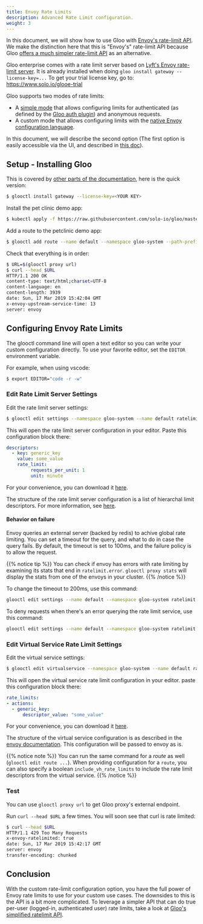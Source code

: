 ```yaml
---
title: Envoy Rate Limits
description: Advanced Rate Limit configuration.
weight: 3
---
```


In this document, we will show how to use Gloo with [Envoy's rate-limit API](https://www.envoyproxy.io/docs/envoy/latest/configuration/http_filters/rate_limit_filter). We make the distinction here that this is "Envoy's" rate-limit API because Gloo [offers a much simpler rate-limit API](../ratelimit) as an alternative. 

Gloo enterprise comes with a rate limit server based on [Lyft's Envoy rate-limit server](https://github.com/lyft/ratelimit). It is already installed when doing `gloo install gateway --license-key=...`
To get your trial license key, go to: https://www.solo.io/glooe-trial

Gloo supports two modes of rate limits:

- A [simple mode](../ratelimit) that allows configuring limits for authenticated (as defined by the [Gloo auth plugin](../authentication)) and anonymous requests.
- A custom mode that allows configuring limits with the [native Envoy configuration language](https://www.envoyproxy.io/docs/envoy/latest/configuration/http_filters/rate_limit_filter).

In this document, we will describe the second option (The first option is easily accessible via the UI, and described in [this doc](../ratelimit)).

## Setup - Installing Gloo 
This is covered by [other parts of the documentation](../installation), here is the quick version:

```bash
$ glooctl install gateway --license-key=<YOUR KEY>
```

Install the pet clinic demo app:

```bash
$ kubectl apply -f https://raw.githubusercontent.com/solo-io/gloo/master/example/petclinic/petclinic.yaml
```

Add a route to the petclinic demo app:

```bash
$ glooctl add route --name default --namespace gloo-system --path-prefix / --dest-name default-petclinic-8080 --dest-namespace gloo-system
```

Check that everything is in order:
```bash
$ URL=$(glooctl proxy url)
$ curl --head $URL 
HTTP/1.1 200 OK
content-type: text/html;charset=UTF-8
content-language: en
content-length: 3939
date: Sun, 17 Mar 2019 15:42:04 GMT
x-envoy-upstream-service-time: 13
server: envoy
```

## Configuring Envoy Rate Limits

The glooctl command line will open a text editor so you can write your custom configuration directly.
To use your favorite editor, set the `EDITOR` environment variable.

For example, when using vscode:
```bash
$ export EDITOR="code -r -w"
```

### Edit Rate Limit Server Settings
Edit the rate limit server settings:
```bash
$ glooctl edit settings --namespace gloo-system --name default ratelimit custom-server-config
```

This will open the rate limit server configuration in your editor. Paste this configuration block there:
```yaml
descriptors:
  - key: generic_key
    value: some_value
    rate_limit:
         requests_per_unit: 1
         unit: minute
```

For your convenience, you can download it [here](serverconfig.yaml).

The structure of the rate limit server configuration is a list of hierarchal limit descriptors. For more information, see [here](https://github.com/lyft/ratelimit).

#### Behavior on failure
Envoy queries an external server (backed by redis) to achive global rate limiting.
You can set a timeout for the query, and what to do in case the query fails.
By default, the timeout is set to 100ms, and the failure policy is to allow the request.

{{% notice tip %}}
You can check if envoy has errors with rate limiting by examining its stats that end in `ratelimit.error`.
`glooctl proxy stats` will display the stats from one of the envoys in your cluster. 
{{% /notice %}}

To change the timeout to 200ms, use this command:
```bash
glooctl edit settings --name default --namespace gloo-system ratelimit --request-timeout=200ms
```

To deny requests when there's an error querying the rate limit service, use this command:
```bash
glooctl edit settings --name default --namespace gloo-system ratelimit --deny-on-failure=true
```


### Edit Virtual Service Rate Limit Settings

Edit the virtual service settings:

```bash
$ glooctl edit virtualservice --namespace gloo-system --name default ratelimit custom-envoy-config
```


This will open the virtual service rate limit configuration in your editor. paste this configuration block there:
```yaml
rate_limits:
- actions:
  - generic_key:
      descriptor_value: "some_value"
```

For your convenience, you can download it [here](vsconfig.yaml).

The structure of the virtual service configuration is as described in the [envoy documentation](https://www.envoyproxy.io/docs/envoy/v1.9.0/api-v2/api/v2/route/route.proto#route-ratelimit-action). This configuration will be passed to envoy as is.

{{% notice note %}}
You can run the same command for a *route* as well (`glooctl edit route ...`). When providing configuration for a `route`, you can also specify a boolean `include_vh_rate_limits` to include the rate limit descriptors from the virtual service.
{{% /notice %}}
### Test

You can use `glooctl proxy url` to get Gloo proxy's external endpoint. 

Run `curl --head $URL` a few times. You will soon see that curl is rate limited:

```bash
$ curl --head $URL 
HTTP/1.1 429 Too Many Requests
x-envoy-ratelimited: true
date: Sun, 17 Mar 2019 15:42:17 GMT
server: envoy
transfer-encoding: chunked
```
## Conclusion
With the custom rate-limit configuration option, you have the full power of Envoy rate limits to use for your custom use cases. The downsides to this is the API is a bit more complicated. To leverage a simpler API that can do true per-user (logged-in, authenticated user) rate limits, take a look at [Gloo's simplified ratelimit API](../ratelimit).